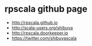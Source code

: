 # rpscala github page

* http://rpscala.github.io
* http://scala-users.org/shibuya
* http://rpscala.doorkeeper.jp
* https://twitter.com/shibuyascala
